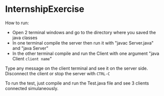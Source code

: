 # InternshipExercise
How to run:

  - Open 2 terminal windows and go to the directory where you saved the java classes
  - In one terminal compile the server then run it with "javac Server.java" and "java Server"
  - In the other terminal compile and run the Client with one argument "java Client `client name`"
  
  Type any message on the client terminal and see it on the server side. Disconnect the client or stop the server with `CTRL-C`
  
  To run the test, just compile and run the Test.java file and see 3 clients connected simulaneously.
